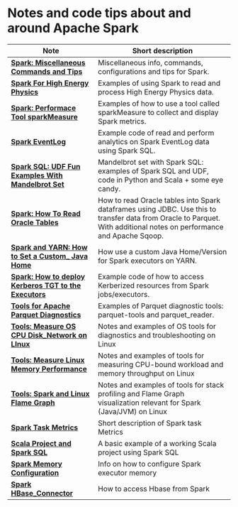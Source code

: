 # Notes and code tips about and around Apache Spark

| Note                          | Short description
| ----------------------------- | -----------------------------------------------------------------------------------
| [**Spark: Miscellaneous Commands and Tips**](Spark_Misc_Info.md) | Miscellaneous info, commands, configurations and tips for Spark.
| [**Spark For High Energy Physics**](Spark_HEP_Examples) | Examples of using Spark to read and process High Energy Physics data.
| [**Spark: Performace Tool sparkMeasure**](Spark_Performace_Tool_sparkMeasure.md)|Examples of how to use a tool called sparkMeasure to collect and display Spark metrics.
| [**Spark EventLog**](Spark_EventLog.md) | Example code of read and perform analytics on Spark EventLog data using Spark SQL.
| [**Spark SQL: UDF Fun Examples With Mandelbrot Set**](Spark_SQL_UDF_examples_Mandelbrot) | Mandelbrot set with Spark SQL: examples of Spark SQL and UDF, code in Python and Scala + some eye candy.
| [**Spark: How To Read Oracle Tables**](Spark_Oracle_JDBC_Howto.md) | How to read Oracle tables into Spark dataframes using JDBC. Use this to transfer data from Oracle to Parquet. With additional notes on performance and Apache Sqoop.
| [**Spark and YARN: How to Set a Custom_ Java Home**](Spark_Set_Java_Home_Howto.md) | How use a custom Java Home/Version for Spark executors on YARN.
| [**Spark: How to deploy Kerberos TGT to the Executors**](Spark_Executors_Kerberos_HowTo.md) | Example code of how to access Kerberized resources from Spark jobs/executors.
| [**Tools for Apache Parquet Diagnostics**](Tools_Parquet_Diagnostics.md) | Examples of Parquet diagnostic tools: parquet-tools and parquet_reader.
| [**Tools: Measure OS CPU Disk_Network on LInux**](Tools_Linux_OS_CPU_Disk_Network.md) | Notes and examples of OS tools for diagnostics and troubleshooting on Linux
| [**Tools: Measure Linux Memory Performance**](Tools_Linux_Memory_Perf_Measure.md) | Notes and examples of tools for measuring CPU-bound workload and memory throughput on Linux
| [**Tools: Spark and Linux Flame Graph**](Tools_Spark_Linux_FlameGraph.md) | Notes and examples of tools for stack profiling and Flame Graph visualization relevant for Spark (Java/JVM) on Linux
| [**Spark Task Metrics**](Spark_TaskMetrics.md) | Short description of Spark task Metrics
| [**Scala Project and Spark SQL**](testScalaProject) | A basic example of a working Scala project using Spark SQL  
| [**Spark Memory Configuration**](Spark_Memory_Configuration.md) | Info on how to configure Spark executor memory
| [**Spark HBase_Connector**](Spark_Habase_Connector.md) | How to access Hbase from Spark
